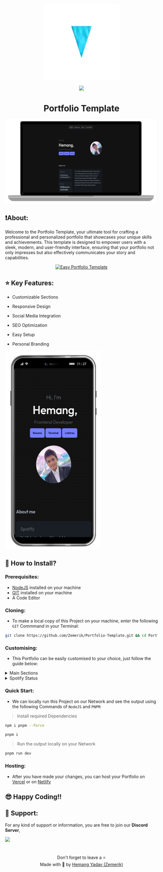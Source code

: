 <p align = "center">

<img src = "public/logo.png" style = "height:250px;width:250px">

<br>

<br>

<img src = "https://skillicons.dev/icons?i=svelte,javascript,typescript,scss,css,html,vite,nodejs,pnpm,vscode,netlify,vercel,discord,github&perline=25">

</p>

<h1 align = "center">
  Portfolio Template
</h1>

<p align = "center">
  <img src = "public/screenshot_laptop.png" alt = "Laptop Screenshot" />
</p>

## ❗About:

Welcome to the Portfolio Template, your ultimate tool for crafting a professional and personalized portfolio that showcases your unique skills and achievements. This template is designed to empower users with a sleek, modern, and user-friendly interface, ensuring that your portfolio not only impresses but also effectively communicates your story and capabilities.

<div align = "center">

[![Easy Portfolio Template](https://ytcards.demolab.com/?id=l-ePe_MJU-s&title=Easy+Portfolio+Template&lang=en&timestamp=1731829549&background_color=%230d1117&title_color=%23ffffff&stats_color=%23dedede&max_title_lines=1&width=250&border_radius=5&duration=184 "Easy Portfolio Template")](https://www.youtube.com/watch?v=l-ePe_MJU-s)

</div>

## ⭐ Key Features:

- Customizable Sections

- Responsive Design

- Social Media Integration

- SEO Optimization

- Easy Setup

- Personal Branding

![Phone Screenshot](public/screenshot_phone.png)

## 🤝 How to Install?

### Prerequisites:

- [NodeJS](https://nodejs.org) installed on your machine
- [GIT](https://git-scm.com) installed on your machine
- A Code Editor

### Cloning:

- To make a local copy of this Project on your machine, enter the following `GIT` Commmand in your Terminal:

```bash
git clone https://github.com/Zemerik/Portfolio-Template.git && cd Portfolio-Template
```

### Customising:

- This Portfolio can be easily customised to your choice, just follow the guide below:

<details>

<summary>
  Main Sections
</summary>

<br>

|                     Image                 |      Section    |                                 File                        |       Lines     |
| ----------------------------------------- | --------------  | ----------------------------------------------------------- | --------------  |
| ![Nabar](public/navbar.png)               | Navbar          | `src/routes/Head.svelte`                                    | **30 - 47**     |
| ![Home](public/welcome.png)               | Home            | `src/routes/+page.svelte`                                   | **27-52**       |
| ![About Me](public/aboutme.png)           | About Me        | `src/routes/+page.svelte`                                   | **54 - 99**     |
| ![Projects](public/projects.png)          | Projects        | `src/routes/Work.svelte`                                    | **3 - 28**      |
| ![Contact Me](public/contactme.png)       | Contact Me      | `src/routes/+page.svelte`                                   | **107 - 114**   |
| ![Experiences](public/experiences.png)    | Experiences     | `src/routes/Experience.svelte`                              | **27-52**       |
| ![Footer](public/footer.png)              | Footer          | `src/routes/Footer.svelte`                                  | **52 - 75**     |
| ![Seo](public/seo.png)                    | SEO             | `src/routes/+page.svelte` & `src/routes/hire/+page.svelte`  | **25** & **6**  |

</details>

<details>

<summary>
  Spotify Status
</summary>

<br>

1. Join the [Lanyard](https://github.com/Phineas/lanyard) Discord Server, 
      - https://discord.com/invite/UrXF2cfJ7F
2. Head over to `src/routes/spotify.ts` and locate line **62**. 
3. Remove *1018816958587748383* and paste **YOUR DISCORD ACCOUNT ID** after `/users/`.

> Thanks to [Lanyard](https://lanyard.eggsy.xyz/) for making this possiblle!

</details>

### Quick Start:

- We can locally run this Project on our Network and see the output using the following Commands of `NodeJS` and `PNPM`:

> Install required Dependencies

```bash
npm i pnpm --force
```

```bash
pnpm i
```

> Run the output locally on your Network

```bash
pnpm run dev
```

### Hosting:

- After you have made your changes, you can host your Portfolio on [Vercel](https://vercel.com) or on [Netlify](https://www.netlify.com)


## 😎 Happy Coding!!

## 💁 Support:

For any kind of support or inforrmation, you are free to join our **Discord Server**,

<a href = "https://discord.gg/UF9KsmuGbr">
  <img src = "https://invidget.switchblade.xyz/UF9KsmuGbr">
</a>

#

<p align = "center">
  Don't forget to leave a ⭐
  <br>
  Made with 💖 by <a href = "https://github.com/Zemerik">Hemang Yadav (Zemerik)</a>
</p>